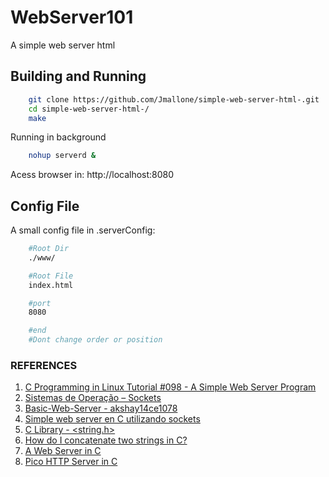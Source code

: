 # WebServer101
A simple web server html

## Building and Running

```bash
    git clone https://github.com/Jmallone/simple-web-server-html-.git
    cd simple-web-server-html-/
    make
```
Running in background
```bash
    nohup serverd &
```
Acess browser in:
http://localhost:8080

## Config File
A small config file in .serverConfig:
```bash
    #Root Dir
    ./www/

    #Root File
    index.html

    #port
    8080

    #end
    #Dont change order or position
```

### REFERENCES
1. [C Programming in Linux Tutorial #098 - A Simple Web Server Program](https://www.youtube.com/watch?v=Q1bHO4VbUck&feature=youtu.be&t=789)
2. [Sistemas de Operação – Sockets](https://www.dcc.fc.up.pt/~ines/aulas/0910/SO/sockets.pdf)
3. [Basic-Web-Server - akshay14ce1078](https://github.com/akshay14ce1078/Basic-Web-Server/blob/master/myserver.c)
4. [Simple web server en C utilizando sockets](https://kriversia.com/2017/08/simple-web-server-en-c)
5. [C Library - <string.h>](https://www.tutorialspoint.com/c_standard_library/string_h.htm)
6. [How do I concatenate two strings in C?](https://stackoverflow.com/questions/8465006/how-do-i-concatenate-two-strings-in-c/8465083)
7. [A Web Server in C](https://dzone.com/articles/web-server-c)
8. [Pico HTTP Server in C](https://gist.github.com/laobubu/d6d0e9beb934b60b2e552c2d03e1409e)
